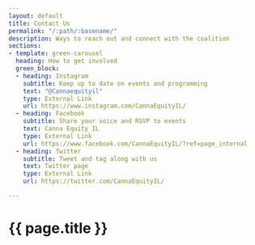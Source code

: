 ```yaml
---
layout: default
title: Contact Us
permalink: "/:path/:basename/"
description: Ways to reach out and connect with the coalition
sections:
- template: green-carousel
  heading: How to get involved
  green_block:
  - heading: Instagram
    subtitle: Keep up to date on events and programming
    text: "@Cannaequityil"
    type: External Link
    url: https://www.instagram.com/CannaEquityIL/
  - heading: Facebook
    subtitle: Share your voice and RSVP to events
    text: Canna Equity IL
    type: External Link
    url: https://www.facebook.com/CannaEquityIL/?ref=page_internal
  - heading: Twitter
    subtitle: Tweet and tag along with us
    text: Twitter page
    type: External Link
    url: https://twitter.com/CannaEquityIL/

---
```

<main class="container">
  <h1>{{ page.title }}</h1>
</main>